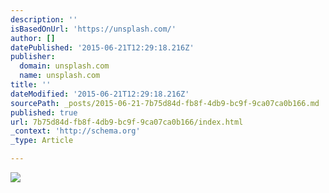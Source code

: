 ```yaml
---
description: ''
isBasedOnUrl: 'https://unsplash.com/'
author: []
datePublished: '2015-06-21T12:29:18.216Z'
publisher:
  domain: unsplash.com
  name: unsplash.com
title: ''
dateModified: '2015-06-21T12:29:18.216Z'
sourcePath: _posts/2015-06-21-7b75d84d-fb8f-4db9-bc9f-9ca07ca0b166.md
published: true
url: 7b75d84d-fb8f-4db9-bc9f-9ca07ca0b166/index.html
_context: 'http://schema.org'
_type: Article

---
```

![](https://unsplash.imgix.net/photo-1434828978515-3a33ad5651c8?dpr=2&fit=crop&fm=jpg&h=650&q=75&w=950)